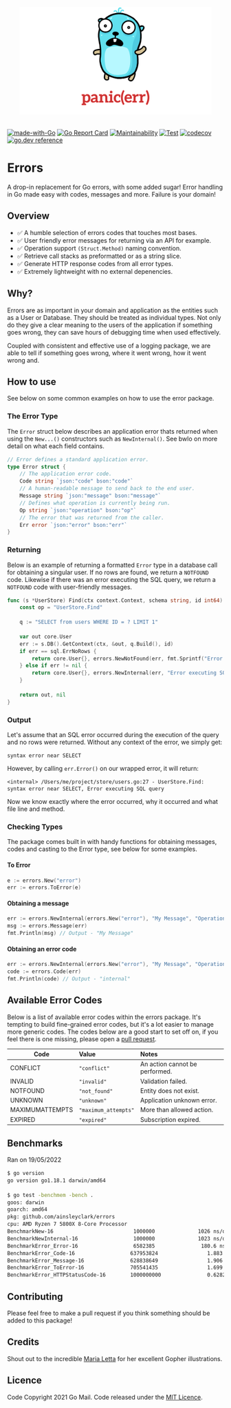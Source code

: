 <div align="center">
<img height="250" src="res/logo.svg" alt="Errors Logo" style="margin-bottom: 1rem" />
</div>

[![made-with-Go](https://img.shields.io/badge/Made%20with-Go-1f425f.svg)](http://golang.org)
[![Go Report Card](https://goreportcard.com/badge/github.com/ainsleyclark/errors)](https://goreportcard.com/report/github.com/ainsleyclark/errors)
[![Maintainability](https://api.codeclimate.com/v1/badges/b3afd7bf115341995077/maintainability)](https://codeclimate.com/github/ainsleyclark/errors/maintainability)
[![Test](https://github.com/ainsleyclark/errors/actions/workflows/test.yml/badge.svg?branch=master)](https://github.com/ainsleyclark/errors/actions/workflows/test.yml)
[![codecov](https://codecov.io/gh/ainsleyclark/errors/branch/master/graph/badge.svg?token=K27L8LS7DA)](https://codecov.io/gh/ainsleyclark/errors)
[![go.dev reference](https://img.shields.io/badge/go.dev-reference-007d9c?logo=go&logoColor=white&style=flat)](https://pkg.go.dev/github.com/ainsleyclark/errors)

# Errors

A drop-in replacement for Go errors, with some added sugar! Error handling in Go made easy with codes, messages and
more. Failure is your domain!

## Overview

- ✅ A humble selection of errors codes that touches most bases.
- ✅ User friendly error messages for returning via an API for example.
- ✅ Operation support `(Struct.Method)` naming convention.
- ✅ Retrieve call stacks as preformatted or as a string slice.
- ✅ Generate HTTP response codes from all error types.
- ✅ Extremely lightweight with no external depenencies.

## Why?

Errors are as important in your domain and application as the entities such as a User or Database. They should be
treated as individual types. Not only do they give a clear meaning to the users of the application if something goes
wrong, they can save hours of debugging time when used effectively.

Coupled with consistent and effective use of a logging package, we are able to tell if something goes wrong, where it
went wrong, how it went wrong and.

## How to use

See below on some common examples on how to use the error package.

### The Error Type

The `Error` struct below describes an application error thats returned when using the `New...()` constructors such
as `NewInternal()`. See bwlo on more detail on what each field contains.

```go
// Error defines a standard application error.
type Error struct {
	// The application error code.
	Code string `json:"code" bson:"code"`
	// A human-readable message to send back to the end user.
	Message string `json:"message" bson:"message"`
	// Defines what operation is currently being run.
	Op string `json:"operation" bson:"op"`
	// The error that was returned from the caller.
	Err error `json:"error" bson:"err"`
}
```

### Returning

Below is an example of returning a formatted `Error` type in a database call for obtaining a singular user. If no rows
are found, we return a `NOTFOUND` code. Likewise if there was an error executing the SQL query, we return a `NOTFOUND`
code with user-friendly messages.

```go
func (s *UserStore) Find(ctx context.Context, schema string, id int64) (core.User, error) {
	const op = "UserStore.Find"

	q := "SELECT from users WHERE ID = ? LIMIT 1"

	var out core.User
	err := s.DB().GetContext(ctx, &out, q.Build(), id)
	if err == sql.ErrNoRows {
		return core.User{}, errors.NewNotFound(err, fmt.Sprintf("Error obtaining User with the ID: %d", id), op)
	} else if err != nil {
		return core.User{}, errors.NewInternal(err, "Error executing SQL query", op)
	}

	return out, nil
}
```

### Output

Let's assume that an SQL error occurred during the execution of the query and no rows were returned. Without any context
of the error, we simply get:

```
syntax error near SELECT
```

However, by calling `err.Error()` on our wrapped error, it will return:

```
<internal> /Users/me/project/store/users.go:27 - UserStore.Find: syntax error near SELECT, Error executing SQL query
```

Now we know exactly where the error occurred, why it occurred and what file line and method.

### Checking Types

The package comes built in with handy functions for obtaining messages, codes and casting to the Error type, see below
for some examples.

#### To Error

```go
e := errors.New("error")
err := errors.ToError(e)
```

#### Obtaining a message

```go
err := errors.NewInternal(errors.New("error"), "My Message", "Operation")
msg := errors.Message(err)
fmt.Println(msg) // Output - "My Message"
```

#### Obtaining an error code

```go
err := errors.NewInternal(errors.New("error"), "My Message", "Operation")
code := errors.Code(err)
fmt.Println(code) // Output - "internal"
```

## Available Error Codes

Below is a list of available error codes within the errors package. It's tempting to build fine-grained error codes, but
it's a lot easier to manage more generic codes. The codes below are a good start to set off on, if you feel there is one
missing, please open a [pull request](https://github.com/ainsleyclark/errors/pulls).

| Code            | Value                | Notes                          |
|-----------------|:---------------------|:-------------------------------|
| CONFLICT        | `"conflict"`         | An action cannot be performed. |
| INVALID         | `"invalid"`          | Validation failed.             |
| NOTFOUND        | `"not_found"`        | Entity does not exist.         |
| UNKNOWN         | `"unknown"`          | Application unknown error.     |
| MAXIMUMATTEMPTS | `"maximum_attempts"` | More than allowed action.      |
| EXPIRED         | `"expired"`          | Subscription expired.          |

## Benchmarks

Ran on 19/05/2022

```bash
$ go version
go version go1.18.1 darwin/amd64

$ go test -benchmem -bench .
goos: darwin
goarch: amd64
pkg: github.com/ainsleyclark/errors
cpu: AMD Ryzen 7 5800X 8-Core Processor
BenchmarkNew-16                          1000000              1026 ns/op            1320 B/op          6 allocs/op
BenchmarkNewInternal-16                  1000000              1023 ns/op            1320 B/op          6 allocs/op
BenchmarkError_Error-16                  6582385               180.6 ns/op           464 B/op          4 allocs/op
BenchmarkError_Code-16                  637953824                1.883 ns/op           0 B/op          0 allocs/op
BenchmarkError_Message-16               628838649                1.906 ns/op           0 B/op          0 allocs/op
BenchmarkError_ToError-16               705541435                1.699 ns/op           0 B/op          0 allocs/op
BenchmarkError_HTTPStatusCode-16        1000000000               0.6282 ns/op          0 B/op          0 allocs/op
```

## Contributing

Please feel free to make a pull request if you think something should be added to this package!

## Credits

Shout out to the incredible [Maria Letta](https://github.com/MariaLetta) for her excellent Gopher illustrations.

## Licence

Code Copyright 2021 Go Mail. Code released under the [MIT Licence](LICENSE).
